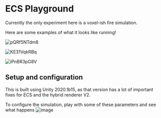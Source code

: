 # ECS Playground

Currently the only experiment here is a voxel-ish fire simulation.

Here are some examples of what it looks like running!

![pQRf5NTdm8](https://user-images.githubusercontent.com/7420990/87858543-99733700-c8fc-11ea-8cab-9050def2c183.gif)

![KE31VqkRBq](https://user-images.githubusercontent.com/7420990/87858542-97a97380-c8fc-11ea-8d4d-c6174ec13fbf.gif)

![iPnBR3pG8V](https://user-images.githubusercontent.com/7420990/87858553-a8f28000-c8fc-11ea-84cf-105b88bc1446.gif)



## Setup and configuration

This is built using Unity 2020.1b15, as that version has a lot of important fixes for ECS and the hybrid renderer V2.

To configure the simulation, play with some of these parameters and see what happens
![image](https://user-images.githubusercontent.com/7420990/87858570-cf182000-c8fc-11ea-8685-be3c954cdc8f.png)


